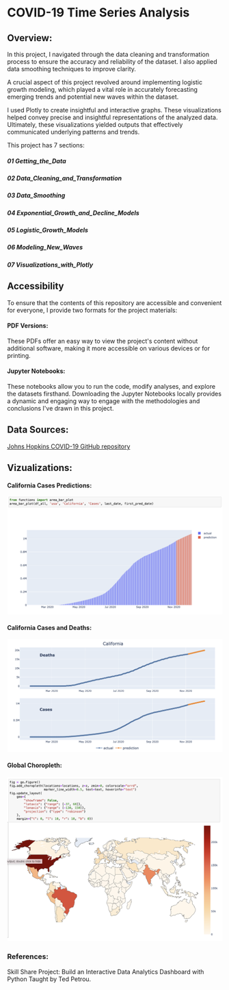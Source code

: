 
# COVID-19 Time Series Analysis


## Overview:
In this project, I  navigated through the data cleaning and transformation process to ensure the accuracy and reliability of the dataset. I also applied data smoothing techniques to improve clarity.

A crucial aspect of this project revolved around implementing logistic growth modeling, which played a vital role in accurately forecasting emerging trends and potential new waves within the dataset. 

I used Plotly to create insightful and interactive graphs. These visualizations helped convey precise and insightful representations of the analyzed data. Ultimately, these visualizations yielded outputs that effectively communicated underlying patterns and trends.

This project has 7 sections: 

##### 01 Getting_the_Data
##### 02 Data_Cleaning_and_Transformation
##### 03 Data_Smoothing
##### 04 Exponential_Growth_and_Decline_Models
##### 05 Logistic_Growth_Models
##### 06 Modeling_New_Waves
##### 07 Visualizations_with_Plotly

## Accessibility
To ensure that the contents of this repository are accessible and convenient for everyone, I provide two formats for the project materials:
#### PDF Versions:
These PDFs offer an easy way to view the project's content without additional software, making it more accessible on various devices or for printing.
#### Jupyter Notebooks:
These notebooks allow you to run the code, modify analyses, and explore the datasets firsthand. Downloading the Jupyter Notebooks locally provides a dynamic and engaging way to engage with the methodologies and conclusions I've drawn in this project.

## Data Sources:
[Johns Hopkins COVID-19 GitHub repository](https://github.com/CSSEGISandData/COVID-19)

## Vizualizations:
#### California Cases Predictions:
![California Cases:](images/california_cases.png)
#### California Cases and Deaths:
![California Cases and Deaths:](images/california_deaths_and_cases_testing_model.png)
#### Global Choropleth:
![Global Choropleth of COVID-19 Deaths:](images/global_choropleth.png)

### References:
Skill Share Project: Build an Interactive Data Analytics Dashboard with Python Taught by Ted Petrou.


